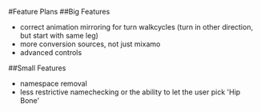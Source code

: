 #Feature Plans
##Big Features
* correct animation mirroring for turn walkcycles (turn in other direction, but start with same leg)
* more conversion sources, not just mixamo
* advanced controls

##Small Features
* namespace removal
* less restrictive namechecking or the ability to let the user pick 'Hip Bone'

